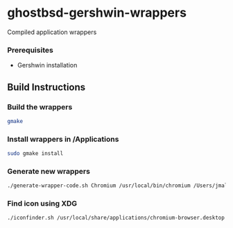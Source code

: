 # ghostbsd-gershwin-wrappers
Compiled application wrappers

### Prerequisites

- Gershwin installation

## Build Instructions

### Build the wrappers
```bash
gmake
```

### Install wrappers in /Applications
```bash
sudo gmake install 
```

### Generate new wrappers

```bash
./generate-wrapper-code.sh Chromium /usr/local/bin/chromium /Users/jmaloney/Downloads/chrome.png
```

### Find icon using XDG

```bash
./iconfinder.sh /usr/local/share/applications/chromium-browser.desktop
```
